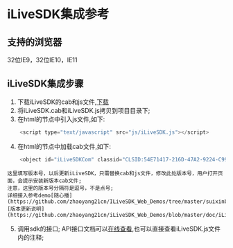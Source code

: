 ﻿# iLiveSDK集成参考

## 支持的浏览器
32位IE9，32位IE10，IE11

## iLiveSDK集成步骤
1. 下载iLiveSDK的cab和js文件,[下载](https://github.com/zhaoyang21cn/iLiveSDK_Web_Demos/blob/master/iLiveSDK)
2. 将iLiveSDK.cab和iLiveSDK.js拷贝到项目目录下;
3. 在html的<head>节点中引入js文件,如下:

```js
	<script type="text/javascript" src="js/iLiveSDK.js"></script>
```

4. 在html的<body>节点中加载cab文件,如下:

```js
	<object id="iLiveSDKCom" classid="CLSID:54E71417-216D-47A2-9224-C991A099C531" codebase="路径/iLiveSDK.cab#version=版本号"></object>
```

	这里填写版本号，以后更新iLiveSDK，只需替换cab和js文件，修改此处版本号，用户打开页面，会提示安装新版本cab文件;  
	注意，这里的版本号分隔符是逗号，不是点号;  
	详细接入参考demo[随心播](https://github.com/zhaoyang21cn/ILiveSDK_Web_Demos/tree/master/suixinbo);  
	[版本更新说明](https://github.com/zhaoyang21cn/iLiveSDK_Web_Demos/blob/master/doc/iLiveSDK_ChangeList.md)  

5. 调用sdk的接口;
	API接口文档可以[在线查看](https://zhaoyang21cn.github.io/ilivesdk_help/web_help/),也可以直接查看iLiveSDK.js文件内的注释;


